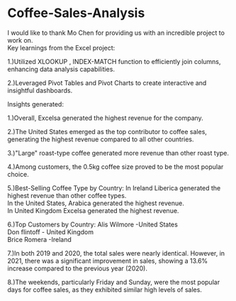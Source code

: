 # Coffee-Sales-Analysis
I would like to thank Mo Chen for providing us with an incredible project to work on.                                                                               
Key learnings from the Excel project:                                                                                                                               

1.)Utilized XLOOKUP , INDEX-MATCH function to efficiently join columns, enhancing data analysis capabilities.                                                       

2.)Leveraged Pivot Tables and Pivot Charts to create interactive and insightful dashboards.                                                                         

Insights generated:                                                                                                                                                 

1.)Overall, Excelsa generated the highest revenue for the company.                                                                                                  

2.)The United States emerged as the top contributor to coffee sales, generating the highest revenue compared to all other countries.

3.)"Large" roast-type coffee generated more revenue than other roast type.

4.)Among customers, the 0.5kg coffee size proved to be the most popular choice.

5.)Best-Selling Coffee Type by Country:
In Ireland Liberica generated the highest revenue than other coffee types.                                                                                                                                                                               
In the United States, Arabica generated the highest revenue.                                                                                                                                                          
In United Kingdom Excelsa generated the highest revenue.                                                                                                                                                             

6.)Top Customers by Country:
 Alis Wilmore -United States                                                                                                                                                                                          
 Don flintoff - United Kingdom                                                                                                                                                                                        
 Brice Romera -Ireland

7.)In both 2019 and 2020, the total sales were nearly identical. However, in 2021, there was a significant improvement in sales, showing a 13.6% increase compared to the previous year (2020).

8.)The weekends, particularly Friday and Sunday, were the most popular days for coffee sales, as they exhibited similar high levels of sales.
